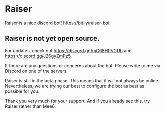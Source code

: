 # Raiser
Raiser is a nice discord bot! https://bit.ly/raiser-bot

## Raiser is not yet open source.

For updates, check out https://discord.gg/mC68HPVGUh and https://discord.gg/J26gyZmPz5.

If there are any questions or concerns about the bot. Please write to me via Discord on one of the servers. 

Raiser is still in the beta phase. This means that it will not always be online. Nevertheless, we are trying our best to configure the bot as best as possible for you.

Thank you very much for your support. And if you already see this, try Raiser rather than Mee6.
